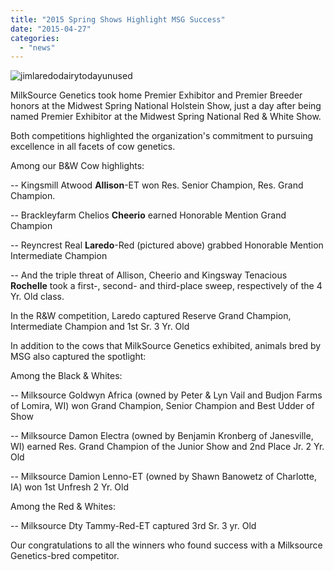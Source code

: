 ```yaml
---
title: "2015 Spring Shows Highlight MSG Success"
date: "2015-04-27"
categories: 
  - "news"
---
```


![jimlaredodairytodayunused](http://milk-source.local/wp-content/uploads/2015/04/jimlaredodairytodayunused.jpg)

MilkSource Genetics took home Premier Exhibitor and Premier Breeder honors at the Midwest Spring National Holstein Show, just a day after being named Premier Exhibitor at the Midwest Spring National Red & White Show.

Both competitions highlighted the organization's commitment to pursuing excellence in all facets of cow genetics.

Among our B&W Cow highlights:

\-- Kingsmill Atwood **Allison**\-ET won Res. Senior Champion, Res. Grand Champion.

\-- Brackleyfarm Chelios **Cheerio** earned Honorable Mention Grand Champion

\-- Reyncrest Real **Laredo**\-Red (pictured above) grabbed Honorable Mention Intermediate Champion

\-- And the triple threat of Allison, Cheerio and Kingsway Tenacious **Rochelle** took a first-, second- and third-place sweep, respectively of the 4 Yr. Old class.

In the R&W competition, Laredo captured Reserve Grand Champion, Intermediate Champion and 1st Sr. 3 Yr. Old

In addition to the cows that MilkSource Genetics exhibited, animals bred by MSG also captured the spotlight:

Among the Black & Whites:

\-- Milksource Goldwyn Africa (owned by Peter & Lyn Vail and Budjon Farms of Lomira, WI) won Grand Champion, Senior Champion and Best Udder of Show

\-- Milksource Damon Electra (owned by Benjamin Kronberg of Janesville, WI) earned Res. Grand Champion of the Junior Show and 2nd Place Jr. 2 Yr. Old

\-- Milksource Damion Lenno-ET (owned by Shawn Banowetz of Charlotte, IA) won 1st Unfresh 2 Yr. Old

Among the Red & Whites:

\-- Milksource Dty Tammy-Red-ET captured 3rd Sr. 3 yr. Old

Our congratulations to all the winners who found success with a Milksource Genetics-bred competitor.
